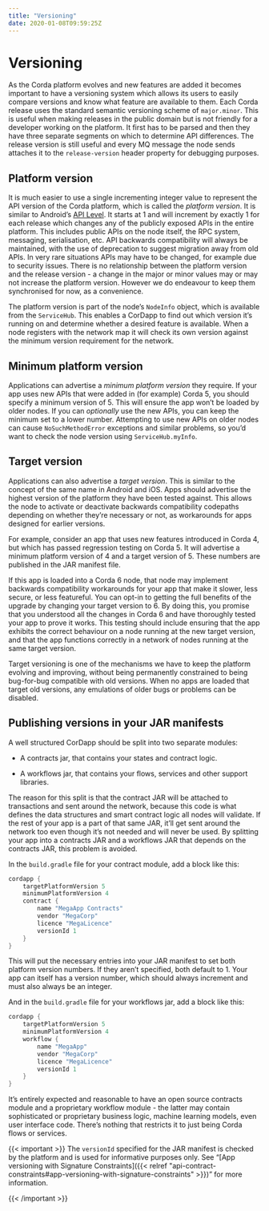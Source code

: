 ```yaml
---
title: "Versioning"
date: 2020-01-08T09:59:25Z
---
```



# Versioning
As the Corda platform evolves and new features are added it becomes important to have a versioning system which allows
            its users to easily compare versions and know what feature are available to them. Each Corda release uses the standard
            semantic versioning scheme of `major.minor`. This is useful when making releases in the public domain but is not
            friendly for a developer working on the platform. It first has to be parsed and then they have three separate segments on
            which to determine API differences. The release version is still useful and every MQ message the node sends attaches it
            to the `release-version` header property for debugging purposes.


## Platform version
It is much easier to use a single incrementing integer value to represent the API version of the Corda platform, which
                is called the *platform version*. It is similar to Android’s [API Level](https://developer.android.com/guide/topics/manifest/uses-sdk-element.html).
                It starts at 1 and will increment by exactly 1 for each release which changes any of the publicly exposed APIs in the
                entire platform. This includes public APIs on the node itself, the RPC system, messaging, serialisation, etc. API backwards
                compatibility will always be maintained, with the use of deprecation to suggest migration away from old APIs. In very rare
                situations APIs may have to be changed, for example due to security issues. There is no relationship between the platform version
                and the release version - a change in the major or minor values may or may not increase the platform version. However
                we do endeavour to keep them synchronised for now, as a convenience.

The platform version is part of the node’s `NodeInfo` object, which is available from the `ServiceHub`. This enables
                a CorDapp to find out which version it’s running on and determine whether a desired feature is available. When a node
                registers with the network map it will check its own version against the minimum version requirement for the network.


## Minimum platform version
Applications can advertise a *minimum platform version* they require. If your app uses new APIs that were added in (for example) Corda 5,
                you should specify a minimum version of 5. This will ensure the app won’t be loaded by older nodes. If you can *optionally* use the new
                APIs, you can keep the minimum set to a lower number. Attempting to use new APIs on older nodes can cause `NoSuchMethodError` exceptions
                and similar problems, so you’d want to check the node version using `ServiceHub.myInfo`.


## Target version
Applications can also advertise a *target version*. This is similar to the concept of the same name in Android and iOS.
                Apps should advertise the highest version of the platform they have been tested against. This allows the node to activate or deactivate
                backwards compatibility codepaths depending on whether they’re necessary or not, as workarounds for apps designed for earlier versions.

For example, consider an app that uses new features introduced in Corda 4, but which has passed regression testing on Corda 5. It will
                advertise a minimum platform version of 4 and a target version of 5. These numbers are published in the JAR manifest file.

If this app is loaded into a Corda 6 node, that node may implement backwards compatibility workarounds for your app that make it slower,
                less secure, or less featureful. You can opt-in to getting the full benefits of the upgrade by changing your target version to 6. By doing
                this, you promise that you understood all the changes in Corda 6 and have thoroughly tested your app to prove it works. This testing should
                include ensuring that the app exhibits the correct behaviour on a node running at the new target version, and that the app functions
                correctly in a network of nodes running at the same target version.

Target versioning is one of the mechanisms we have to keep the platform evolving and improving, without being permanently constrained to
                being bug-for-bug compatible with old versions. When no apps are loaded that target old versions, any emulations of older bugs or problems
                can be disabled.


## Publishing versions in your JAR manifests
A well structured CorDapp should be split into two separate modules:


* A contracts jar, that contains your states and contract logic.


* A workflows jar, that contains your flows, services and other support libraries.


The reason for this split is that the contract JAR will be attached to transactions and sent around the network, because this code is what
                defines the data structures and smart contract logic all nodes will validate. If the rest of your app is a part of that same JAR, it’ll get
                sent around the network too even though it’s not needed and will never be used. By splitting your app into a contracts JAR and a workflows
                JAR that depends on the contracts JAR, this problem is avoided.

In the `build.gradle` file for your contract module, add a block like this:

```kotlin
cordapp {
    targetPlatformVersion 5
    minimumPlatformVersion 4
    contract {
        name "MegaApp Contracts"
        vendor "MegaCorp"
        licence "MegaLicence"
        versionId 1
    }
}
```
This will put the necessary entries into your JAR manifest to set both platform version numbers. If they aren’t specified, both default to 1.
                Your app can itself has a version number, which should always increment and must also always be an integer.

And in the `build.gradle` file for your workflows jar, add a block like this:

```kotlin
cordapp {
    targetPlatformVersion 5
    minimumPlatformVersion 4
    workflow {
        name "MegaApp"
        vendor "MegaCorp"
        licence "MegaLicence"
        versionId 1
    }
}
```
It’s entirely expected and reasonable to have an open source contracts module and a proprietary workflow module - the latter may contain
                sophisticated or proprietary business logic, machine learning models, even user interface code. There’s nothing that restricts it to just
                being Corda flows or services.


{{< important >}}
The `versionId` specified for the JAR manifest is checked by the platform and is used for informative purposes only.
                    See “[App versioning with Signature Constraints]({{< relref "api-contract-constraints#app-versioning-with-signature-constraints" >}})” for more information.


{{< /important >}}

